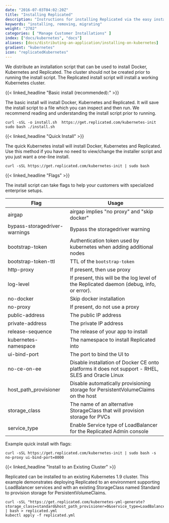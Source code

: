 ```yaml
---
date: "2016-07-03T04:02:20Z"
title: "Installing Replicated"
description: "Instructions for installing Replicated via the easy install script, manually or behind a proxy. Also includes instructions for uninstalling Replicated."
keywords: "installing, removing, migrating"
weight: "2702"
categories: [ "Manage Customer Installations" ]
index: ["docs/kubernetes", "docs"]
aliases: [docs/distributing-an-application/installing-on-kubernetes]
gradient: "kubernetes"
icon: "replicatedKubernetes"
---
```


We distribute an installation script that can be used to install Docker, Kubernetes and Replicated. The cluster should not be created prior to running the install script. The Replicated install script will install a working Kubernetes cluster.

{{< linked_headline "Basic install (recommended):" >}}

The basic install will install Docker, Kubernetes and Replicated. It will save the install script to a file which you can inspect and then run. We recommend reading and understanding the install script prior to running.

```shell
curl -sSL -o install.sh  https://get.replicated.com/kubernetes-init
sudo bash ./install.sh
```

{{< linked_headline "Quick Install" >}}

The quick Kubernetes install will install Docker, Kubernetes and Replicated. Use this method if you have no need to view/change the installer script and you just want a one-line install.

```shell
curl -sSL https://get.replicated.com/kubernetes-init | sudo bash
```

{{< linked_headline "Flags" >}}

The install script can take flags to help your customers with specialized enterprise setups.

| Flag                          | Usage                                                                                              |
| ----------------------------- | -------------------------------------------------------------------------------------------------- |
| airgap                        | airgap implies "no proxy" and "skip docker"                                                        |
| bypass-storagedriver-warnings | Bypass the storagedriver warning                                                                   |
| bootstrap-token               | Authentication token used by kubernetes when adding additional nodes                               |
| bootstrap-token-ttl           | TTL of the `bootstrap-token`                                                                       |
| http-proxy                    | If present, then use proxy                                                                         |
| log-level                     | If present, this will be the log level of the Replicated daemon (debug, info, or error).           |
| no-docker                     | Skip docker installation                                                                           |
| no-proxy                      | If present, do not use a proxy                                                                     |
| public-address                | The public IP address                                                                              |
| private-address               | The private IP address                                                                             |
| release-sequence              | The release of your app to install
| kubernetes-namespace          | The namespace to install Replicated into                                                           |
| ui-bind-port                  | The port to bind the UI to                                                                         |
| no-ce-on-ee                   | Disable installation of Docker CE onto platforms it does not support - RHEL, SLES and Oracle Linux |
| host_path_provisioner		| Disable automatically provisioning storage for PersistentVolumeClaims on the host				     |
| storage_class			| The name of an alternative StorageClass that will provision storage for PVCs                       |
| service_type			| Enable Service type of LoadBalancer for the Replicated Admin console				     |

Example quick install with flags:

```shell
curl -sSL https://get.replicated.com/kubernetes-init | sudo bash -s no-proxy ui-bind-port=8000
```

{{< linked_headline "Install to an Existing Cluster" >}}

Replicated can be installed to an existing Kubernetes 1.9 cluster. This example demonstrates deploying Replicated to an environment supporting LoadBalancer services and with an existing StorageClass named Standard to provision storage for PersistentVolumeClaims.

```shell
curl -sSL "https://get.replicated.com/kubernetes-yml-generate?storage_class=standard&host_path_provisioner=0&service_type=LoadBalancer | bash > replicated.yml
kubectl apply -f replicated.yml
```
